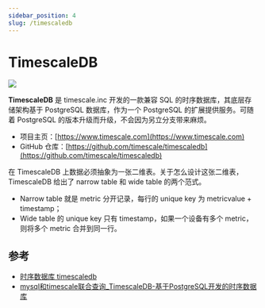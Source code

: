 ```yaml
---
sidebar_position: 4
slug: /timescaledb
---
```


# TimescaleDB

![](https://static.getiot.tech/timescaledb-logo.png#center)

**TimescaleDB** 是 timescale.inc 开发的一款兼容 SQL 的时序数据库，其底层存储架构基于 PostgreSQL 数据库，作为一个 PostgreSQL 的扩展提供服务。可随着 PostgreSQL 的版本升级而升级，不会因为另立分支带来麻烦。

- 项目主页：[https://www.timescale.com](https://www.timescale.com)
- GitHub 仓库：[https://github.com/timescale/timescaledb](https://github.com/timescale/timescaledb)

在 TimescaleDB 上数据必须抽象为一张二维表。关于怎么设计这张二维表，TimescaleDB 给出了 narrow table 和 wide table 的两个范式。

- Narrow table 就是 metric 分开记录，每行的 unique key 为 metricvalue + timestamp；
- Wide table 的 unique key 只有 timestamp，如果一个设备有多个 metric，则将多个 metric 合并到同一行。



## 参考

- [时序数据库 timescaledb](https://zhuanlan.zhihu.com/p/69282774)
- [mysql和timescale联合查询_TimescaleDB-基于PostgreSQL开发的时序数据库](https://blog.csdn.net/weixin_42291186/article/details/113605889)

